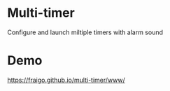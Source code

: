 # Multi-timer

Configure and launch miltiple timers with alarm sound

# Demo

https://fraigo.github.io/multi-timer/www/

